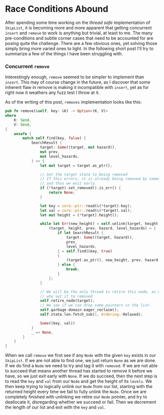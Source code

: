 # Race Conditions Abound

After spending some time working on the _thread safe_ implementation of `SkipList`, it is
becoming more and more apparent that getting concurrent `insert` and `remove` to work is
anything but trivial, at least to me. The many pre-conditions and subtle corner cases that need
to be accounted for are posing quite the challenge. There are a few obvious ones, yet solving
those simply bring more varied ones to light. In the following short post I'll try to summarize
a few of the things I have been struggling with.

### Concurrent `remove`

Interestingly enough, `remove` seemed to be simpler to implement than `insert`. This may of
course change in the future, as I discover that some inherent flaw in remove is making it
incompatible with `insert`, yet as for right now it weathers any fuzz test I throw at it.

As of the writing of this post, `removes` implementation looks like this:

```rust
pub fn remove(&self, key: &K) -> Option<(K, V)>
where
	K: Send,
	V: Send,
{
	unsafe {
		match self.find(key, false) {
			SearchResult {
				target: Some((target, mut hazard)),
				mut prev,
				mut level_hazards,
			} => {
				let mut target = target.as_ptr();

				// Set the target state to being removed
				// If this errors, it is already being removed by someone else
				// and thus we exit early.
				if (*target).set_removed().is_err() {
					return None;
				}

				let key = core::ptr::read(&(*target).key);
				let val = core::ptr::read(&(*target).val);
				let mut height = (*target).height();

				while let Err(new_height) = self.unlink(target, height, prev, level_hazards) {
					(target, height, prev, hazard, level_hazards) = {
						if let SearchResult {
							target: Some((target, hazard)),
							prev,
							level_hazards,
						} = self.find(&key, true)
						{
							(target.as_ptr(), new_height, prev, hazard, level_hazards)
						} else {
							break;
						}
					};
				}

				// We will be the only thread to retire this node, as we were the ones
				// who set it to removed
				self.retire_node(target);
				// We see if we can drop some pointers in the list.
				self.garbage.domain.eager_reclaim();
				self.state.len.fetch_sub(1, Ordering::Relaxed);

				Some((key, val))
			}
			_ => None,
		}
	}
}
```

When we call `remove` we first see if any `Node` with the given `key` exists in our `SkipList`.
If we are not able to find one, we just return `None` as we are done. If we do find a `Node` we
need to try and tag it with `removed`. If we are not able to succeed that means another thread
has started to remove it before we have, so we just exit early with `None`. If we do succeed,
then the next step is to read the `key` and `val` from our `Node` and get the height of its
`levels`. We then keep trying to logically unlink our `Node` from our list, starting with the
returned height every time we fail to fully unlink the `Node`. Once we are completely finished
with unlinking we retire our `Node` pointer, and try to deallocate it, disregarding whether we
succeed or fail. Then we decrement the length of our list and exit with the `key` and `val`.
